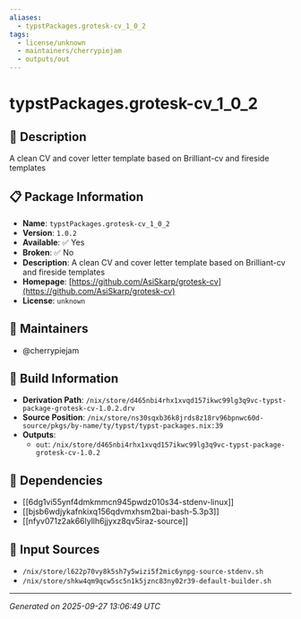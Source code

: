 ```yaml
---
aliases:
  - typstPackages.grotesk-cv_1_0_2
tags:
  - license/unknown
  - maintainers/cherrypiejam
  - outputs/out
---
```


# typstPackages.grotesk-cv_1_0_2

## 📝 Description

A clean CV and cover letter template based on Brilliant-cv and fireside templates

## 📋 Package Information

- **Name**: `typstPackages.grotesk-cv_1_0_2`
- **Version**: `1.0.2`
- **Available**: ✅ Yes
- **Broken**: ✅ No
- **Description**: A clean CV and cover letter template based on Brilliant-cv and fireside templates
- **Homepage**: [https://github.com/AsiSkarp/grotesk-cv](https://github.com/AsiSkarp/grotesk-cv)
- **License**: `unknown`
## 👥 Maintainers

- @cherrypiejam


## 🔧 Build Information

- **Derivation Path**: `/nix/store/d465nbi4rhx1xvqd157ikwc99lg3q9vc-typst-package-grotesk-cv-1.0.2.drv`
- **Source Position**: `/nix/store/ns30sqxb36k8jrds8z18rv96bpnwc60d-source/pkgs/by-name/ty/typst/typst-packages.nix:39`
- **Outputs**:
  - `out`:  `/nix/store/d465nbi4rhx1xvqd157ikwc99lg3q9vc-typst-package-grotesk-cv-1.0.2`

## 🔗 Dependencies

- [[6dg1vi55ynf4dmkmmcn945pwdz010s34-stdenv-linux]]
- [[bjsb6wdjykafnkixq156qdvmxhsm2bai-bash-5.3p3]]
- [[nfyv071z2ak66lyllh6jjyxz8qv5iraz-source]]

## 📁 Input Sources

- `/nix/store/l622p70vy8k5sh7y5wizi5f2mic6ynpg-source-stdenv.sh`
- `/nix/store/shkw4qm9qcw5sc5n1k5jznc83ny02r39-default-builder.sh`

---
*Generated on 2025-09-27 13:06:49 UTC*
